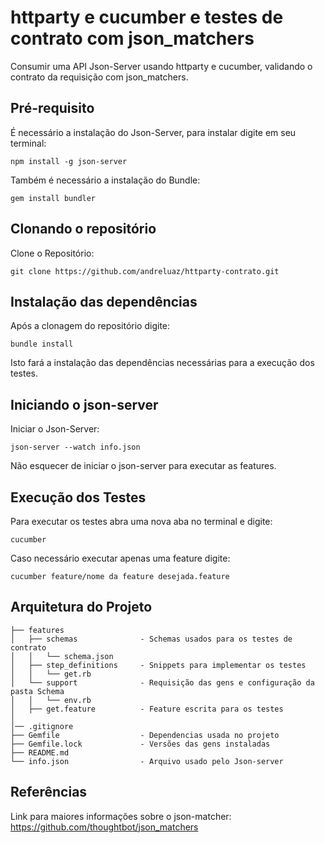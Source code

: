 # httparty e cucumber e testes de contrato com json_matchers
Consumir uma API Json-Server usando httparty e cucumber, validando o contrato da requisição com json_matchers.

## Pré-requisito

É necessário a instalação do Json-Server, para instalar digite em seu terminal:

```
npm install -g json-server
```

Também é necessário a instalação do Bundle:

```
gem install bundler
```

## Clonando o repositório

Clone o Repositório:

```
git clone https://github.com/andreluaz/httparty-contrato.git
```

## Instalação das dependências

Após a clonagem do repositório digite:

```
bundle install
```

Isto fará a instalação das dependências necessárias para a execução dos testes.

## Iniciando o json-server

Iniciar o Json-Server:

```
json-server --watch info.json
```

Não esquecer de iniciar o json-server para executar as features.

## Execução dos Testes

Para executar os testes abra uma nova aba no terminal e digite:

```
cucumber
```

Caso necessário executar apenas uma feature digite:

```
cucumber feature/nome da feature desejada.feature
```
## Arquitetura do Projeto

```
├── features
│   ├── schemas              - Schemas usados para os testes de contrato
│   │   └── schema.json
│   ├── step_definitions     - Snippets para implementar os testes
│   │   └── get.rb
│   └── support              - Requisição das gens e configuração da pasta Schema
│   │   └── env.rb
│   ├── get.feature          - Feature escrita para os testes
│
│── .gitignore
├── Gemfile                  - Dependencias usada no projeto
├── Gemfile.lock             - Versões das gens instaladas
├── README.md   
└── info.json                - Arquivo usado pelo Json-server
```

## Referências

Link para maiores informações sobre o json-matcher: https://github.com/thoughtbot/json_matchers
